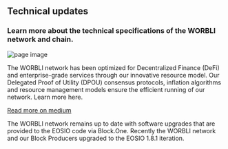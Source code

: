 ## Technical updates
### Learn more about the technical specifications of the WORBLI network and chain.

![page image](../images/technical.jpg)


The WORBLI network has been optimized for Decentralized Finance (DeFi) and enterprise-grade services through our innovative resource model. Our Delegated Proof of Utility (DPOU) consensus protocols, inflation algorithms and resource management models ensure the efficient running of our network. Learn more here.

[Read more on medium](https://medium.com/@WORBLI/worbli-resource-model-update-89d4afc0458e)

The WORBLI network remains up to date with software upgrades that are provided to the EOSIO code via Block.One. Recently the WORBLI network and our Block Producers upgraded to the EOSIO 1.8.1 iteration.
